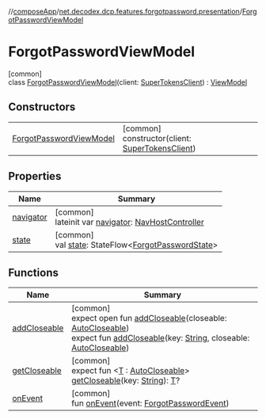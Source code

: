 //[composeApp](../../../index.md)/[net.decodex.dcp.features.forgotpassword.presentation](../index.md)/[ForgotPasswordViewModel](index.md)

# ForgotPasswordViewModel

[common]\
class [ForgotPasswordViewModel](index.md)(client: [SuperTokensClient](../../net.decodex.dcp.core.supertokens/-super-tokens-client/index.md)) : [ViewModel](https://developer.android.com/reference/kotlin/androidx/lifecycle/ViewModel.html)

## Constructors

| | |
|---|---|
| [ForgotPasswordViewModel](-forgot-password-view-model.md) | [common]<br>constructor(client: [SuperTokensClient](../../net.decodex.dcp.core.supertokens/-super-tokens-client/index.md)) |

## Properties

| Name | Summary |
|---|---|
| [navigator](navigator.md) | [common]<br>lateinit var [navigator](navigator.md): [NavHostController](https://developer.android.com/reference/kotlin/androidx/navigation/NavHostController.html) |
| [state](state.md) | [common]<br>val [state](state.md): StateFlow&lt;[ForgotPasswordState](../-forgot-password-state/index.md)&gt; |

## Functions

| Name | Summary |
|---|---|
| [addCloseable](../../net.decodex.dcp.features.totp.presentation/-totp-view-model/index.md#2068605057%2FFunctions%2F-676342820) | [common]<br>expect open fun [addCloseable](../../net.decodex.dcp.features.totp.presentation/-totp-view-model/index.md#2068605057%2FFunctions%2F-676342820)(closeable: [AutoCloseable](https://kotlinlang.org/api/latest/jvm/stdlib/kotlin/-auto-closeable/index.html))<br>expect fun [addCloseable](../../net.decodex.dcp.features.totp.presentation/-totp-view-model/index.md#2093014716%2FFunctions%2F-676342820)(key: [String](https://kotlinlang.org/api/latest/jvm/stdlib/kotlin/-string/index.html), closeable: [AutoCloseable](https://kotlinlang.org/api/latest/jvm/stdlib/kotlin/-auto-closeable/index.html)) |
| [getCloseable](../../net.decodex.dcp.features.totp.presentation/-totp-view-model/index.md#1102255800%2FFunctions%2F-676342820) | [common]<br>expect fun &lt;[T](../../net.decodex.dcp.features.totp.presentation/-totp-view-model/index.md#1102255800%2FFunctions%2F-676342820) : [AutoCloseable](https://kotlinlang.org/api/latest/jvm/stdlib/kotlin/-auto-closeable/index.html)&gt; [getCloseable](../../net.decodex.dcp.features.totp.presentation/-totp-view-model/index.md#1102255800%2FFunctions%2F-676342820)(key: [String](https://kotlinlang.org/api/latest/jvm/stdlib/kotlin/-string/index.html)): [T](../../net.decodex.dcp.features.totp.presentation/-totp-view-model/index.md#1102255800%2FFunctions%2F-676342820)? |
| [onEvent](on-event.md) | [common]<br>fun [onEvent](on-event.md)(event: [ForgotPasswordEvent](../-forgot-password-event/index.md)) |
